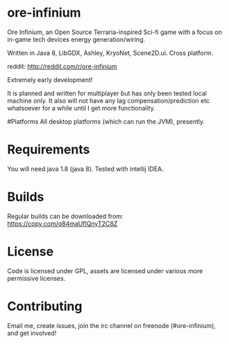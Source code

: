 # ore-infinium
Ore Infinium, an Open Source Terraria-inspired Sci-fi game with a focus on in-game tech devices energy generation/wiring.

Written in Java 8, LibGDX, Ashley, KryoNet, Scene2D.ui. Cross platform.

reddit: http://reddit.com/r/ore-infinium

Extremely early development!

It is planned and written for multiplayer but has only been tested local machine only. It also will not have any lag compensation/prediction etc whatsoever for a while until I get more functionality.

#Platforms
All desktop platforms (which can run the JVM), presently.

# Requirements
You will need java 1.8 (java 8). Tested with intellij IDEA. 

# Builds
Regular builds can be downloaded from: https://copy.com/q84maUflQnyT2C8Z

# License
Code is licensed under GPL, assets are licensed under various more permissive licenses.

# Contributing
Email me, create issues, join the irc channel on freenode (#ore-infinium), and get involved!
